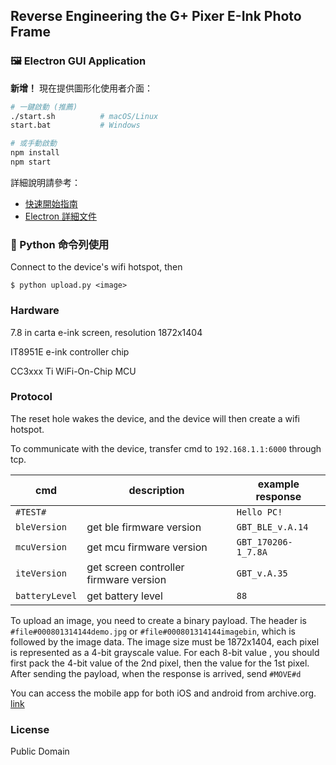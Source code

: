 ## Reverse Engineering the G+ Pixer E-Ink Photo Frame

### 🖼️ Electron GUI Application

**新增！** 現在提供圖形化使用者介面：

```bash
# 一鍵啟動 (推薦)
./start.sh          # macOS/Linux
start.bat           # Windows

# 或手動啟動
npm install
npm start
```

詳細說明請參考：
- [快速開始指南](QUICK_START.md)
- [Electron 詳細文件](ELECTRON_README.md)

### 🐍 Python 命令列使用

Connect to the device's wifi hotspot, then

`$ python upload.py <image>`

### Hardware

7.8 in carta e-ink screen, resolution 1872x1404

IT8951E e-ink controller chip

CC3xxx Ti WiFi-On-Chip MCU

### Protocol

The reset hole wakes the device, and the device will then create a wifi hotspot. 

To communicate with the device, transfer cmd to `192.168.1.1:6000` through tcp.

| cmd            | description                            | example response    |
| -------------- | -------------------------------------- | ------------------- |
| `#TEST#`       |                                        | `Hello PC!`         |
| `bleVersion`   | get ble firmware version               | `GBT_BLE_v.A.14`    |
| `mcuVersion`   | get mcu firmware version               | `GBT_170206-1_7.8A` |
| `iteVersion`   | get screen controller firmware version | `GBT_v.A.35`        |
| `batteryLevel` | get battery level                      | `88`                |

To upload an image, you need to create a binary payload. The header is `#file#000801314144demo.jpg` or `#file#000801314144imagebin`, which is followed by the image data. The image size must be 1872x1404, each pixel is represented as a 4-bit grayscale value. For each 8-bit value , you should first pack the 4-bit value of the 2nd pixel, then the value for the 1st pixel. After sending the payload, when the response is arrived, send `#MOVE#d`

You can access the mobile app for both iOS and android from archive.org. [link](https://archive.org/details/pixer-3.7.0)

### License

Public Domain
